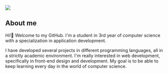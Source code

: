 
<img src="https://i.imgur.com/Zo9iDUJ.png">

## About me

Hi!👋 Welcome to my GitHub. I'm a student in 3rd year of computer science with a specialization in application development. 

I have developed several projects in different programming languages, all in a strictly academic environment. I'm really interested in web development, specifically in front-end design and development. My goal is to be able to keep learning every day in the world of computer science. 
<br>

<!--
**EulenisT/EulenisT** is a ✨ _special_ ✨ repository because its `README.md` (this file) appears on your GitHub profile.

Here are some ideas to get you started:

- 🔭 I’m currently working on ...
- 🌱 I’m currently learning ...
- 👯 I’m looking to collaborate on ...
- 🤔 I’m looking for help with ...
- 💬 Ask me about ...
- 📫 How to reach me: ...
- 😄 Pronouns: ...
- ⚡ Fun fact: ...
-->
